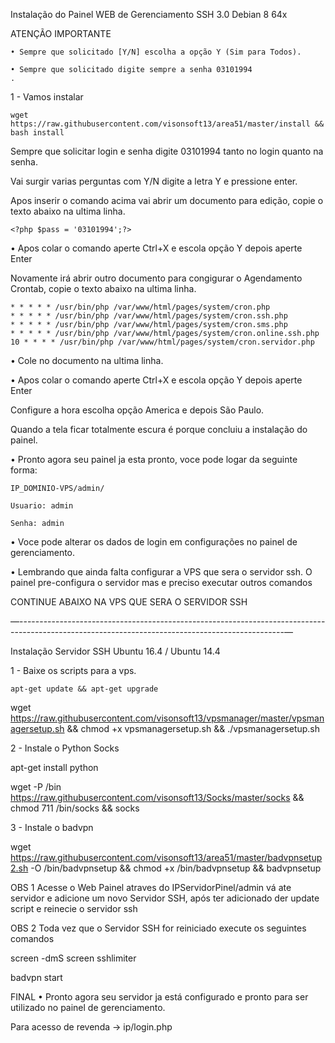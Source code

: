 Instalação do Painel WEB de Gerenciamento SSH 3.0
	Debian 8 64x

ATENÇÃO IMPORTANTE
	
	• Sempre que solicitado [Y/N] escolha a opção Y (Sim para Todos).
	
	• Sempre que solicitado digite sempre a senha 03101994
	.

1 - Vamos instalar

	wget https://raw.githubusercontent.com/visonsoft13/area51/master/install && bash install


Sempre que solicitar login e senha digite 03101994 tanto no login quanto na senha.

Vai surgir varias perguntas com Y/N digite a letra Y e pressione enter.

Apos inserir o comando acima vai abrir um documento para edição, copie o texto abaixo na ultima linha.

    <?php $pass = '03101994';?>

• Apos colar o comando aperte Ctrl+X e escola opção Y depois aperte Enter


Novamente irá abrir outro documento para congigurar o Agendamento Crontab, copie o texto abaixo na ultima linha.
	
    * * * * * /usr/bin/php /var/www/html/pages/system/cron.php 
	* * * * * /usr/bin/php /var/www/html/pages/system/cron.ssh.php
	* * * * * /usr/bin/php /var/www/html/pages/system/cron.sms.php
	* * * * * /usr/bin/php /var/www/html/pages/system/cron.online.ssh.php
	10 * * * * /usr/bin/php /var/www/html/pages/system/cron.servidor.php

• Cole no documento na ultima linha.

• Apos colar o comando aperte Ctrl+X e escola opção Y depois aperte Enter

Configure a hora escolha opção America e depois São Paulo.	

Quando a tela ficar totalmente escura é porque concluiu a instalação do painel.

• Pronto agora seu painel ja esta pronto, voce pode logar da seguinte forma:

	IP_DOMINIO-VPS/admin/
	
	Usuario: admin
	
	Senha: admin

• Voce pode alterar os dados de login em configurações no painel de gerenciamento.

• Lembrando que ainda falta configurar a VPS que sera o servidor ssh. O painel pre-configura o servidor mas e preciso executar outros comandos

CONTINUE ABAIXO NA VPS QUE SERA O SERVIDOR SSH

—------------------------------------------------------------------------------------------------------------------------------------------------—

Instalação Servidor SSH
 Ubuntu 16.4 / Ubuntu 14.4

1 - Baixe os scripts para a vps.

 
    apt-get update && apt-get upgrade
 
 wget https://raw.githubusercontent.com/visonsoft13/vpsmanager/master/vpsmanagersetup.sh && chmod +x vpsmanagersetup.sh && ./vpsmanagersetup.sh

2 - Instale o Python Socks

apt-get install python

wget -P /bin https://raw.githubusercontent.com/visonsoft13/Socks/master/socks && chmod 711 /bin/socks && socks

3 - Instale o badvpn

wget https://raw.githubusercontent.com/visonsoft13/area51/master/badvpnsetup2.sh -O /bin/badvpnsetup && chmod +x /bin/badvpnsetup && badvpnsetup


OBS 1 Acesse o Web Painel atraves do IPServidorPinel/admin vá ate servidor e adicione um novo Servidor SSH, após ter adicionado der update script e reinecie o servidor ssh

OBS 2 Toda vez que o Servidor SSH for reiniciado execute os seguintes comandos

screen -dmS screen sshlimiter

badvpn start

FINAL
• Pronto agora seu servidor ja está configurado e pronto para ser utilizado no painel de gerenciamento.






Para acesso de revenda ->  ip/login.php


